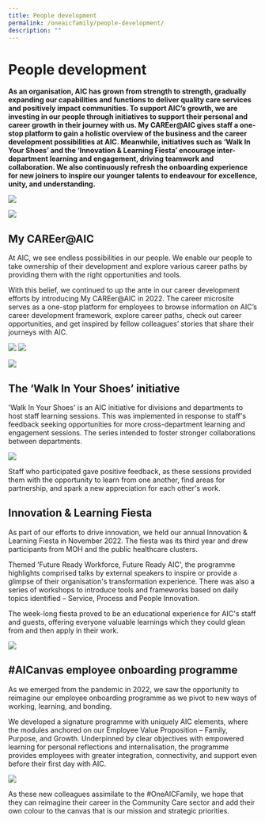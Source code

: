 ```yaml
---
title: People development
permalink: /oneaicfamily/people-development/
description: ""
---
```

# People development
**As an organisation, AIC has grown from strength to strength, gradually expanding our capabilities and functions to deliver quality care services and positively impact communities. To support AIC’s growth, we are investing in our people through initiatives to support their personal and career growth in their journey with us. My CAREer@AIC gives staff a one-stop platform to gain a holistic overview of the business and the career development possibilities at AIC. Meanwhile, initiatives such as ‘Walk In Your Shoes’ and the ‘Innovation & Learning Fiesta’ encourage inter-department learning and engagement, driving teamwork and collaboration. We also continuously refresh the onboarding experience for new joiners to inspire our younger talents to endeavour for excellence, unity, and understanding.**

![](/images/pd1pd1.png)

![](/images/pd2pd2.png)

## My CAREer@AIC
At AIC, we see endless possibilities in our people. We enable our people to take ownership of their development and explore various career paths by providing them with the right opportunities and tools.

With this belief, we continued to up the ante in our career development efforts by introducing My CAREer@AIC in 2022. The career microsite serves as a one-stop platform for employees to browse information on AIC’s career development framework, explore career paths, check out career opportunities, and get inspired by fellow colleagues’ stories that share their journeys with AIC.  

![](/images/catherine1.png)
![](/images/catherine2.png)

![](/images/yun-ru.png)

## The ‘Walk In Your Shoes’ initiative
'Walk In Your Shoes' is an AIC initiative for divisions and departments to host staff learning sessions. This was implemented in response to staff's feedback seeking opportunities for more cross-department learning and engagement sessions. The series intended to foster stronger collaborations between departments.

![](/images/walk-in-your-shoes-2.png)

Staff who participated gave positive feedback, as these sessions provided them with the opportunity to learn from one another, find areas for partnership, and spark a new appreciation for each other's work.

## Innovation & Learning Fiesta
As part of our efforts to drive innovation, we held our annual Innovation & Learning Fiesta in November 2022. The fiesta was its third year and drew participants from MOH and the public healthcare clusters.  
  
Themed 'Future Ready Workforce, Future Ready AIC', the programme highlights comprised talks by external speakers to inspire or provide a glimpse of their organisation's transformation experience. There was also a series of workshops to introduce tools and frameworks based on daily topics identified – Service, Process and People Innovation.  

The week-long fiesta proved to be an educational experience for AIC's staff and guests, offering everyone valuable learnings which they could glean from and then apply in their work.

![](/images/keynote-speaker-ng-cher-pong.png)

## #AICanvas employee onboarding programme
As we emerged from the pandemic in 2022, we saw the opportunity to reimagine our employee onboarding programme as we pivot to new ways of working, learning, and bonding.

We developed a signature programme with uniquely AIC elements, where the modules anchored on our Employee Value Proposition – Family, Purpose, and Growth. Underpinned by clear objectives with empowered learning for personal reflections and internalisation, the programme provides employees with greater integration, connectivity, and support even before their first day with AIC. 

![](/images/8-runs-if-aicanvas.png)

As these new colleagues assimilate to the #OneAICFamily, we hope that they can reimagine their career in the Community Care sector and add their own colour to the canvas that is our mission and strategic priorities.